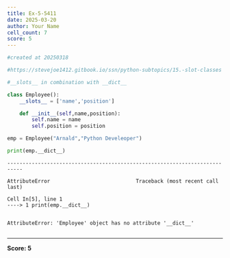 ```yaml
---
title: Ex-5-5411
date: 2025-03-20
author: Your Name
cell_count: 7
score: 5
---
```


```python
#created at 20250318
```


```python
#https://stevejoe1412.gitbook.io/ssn/python-subtopics/15.-slot-classes
```


```python
#__slots__ in combination with __dict__
```


```python
class Employee():
    __slots__ = ['name','position']

    def __init__(self,name,position):
        self.name = name
        self.position = position
```


```python
emp = Employee("Arnald","Python Develeoper")
```


```python
print(emp.__dict__)
```


    ---------------------------------------------------------------------------

    AttributeError                            Traceback (most recent call last)

    Cell In[5], line 1
    ----> 1 print(emp.__dict__)


    AttributeError: 'Employee' object has no attribute '__dict__'



```python

```


---
**Score: 5**